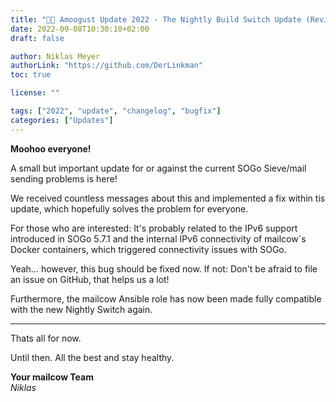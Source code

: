 ```yaml
---
title: "🌊🐄 Amoogust Update 2022 - The Nightly Build Switch Update (Revision B) | Changes"
date: 2022-09-08T10:30:10+02:00
draft: false

author: Niklas Meyer
authorLink: "https://github.com/DerLinkman"
toc: true

license: ""

tags: ["2022", "update", "changelog", "bugfix"]
categories: ["Updates"]
---
```


**Moohoo everyone!**

A small but important update for or against the current SOGo Sieve/mail sending problems is here!

We received countless messages about this and implemented a fix within tis update, which hopefully solves the problem for everyone.

For those who are interested: It's probably related to the IPv6 support introduced in SOGo 5.7.1 and the internal IPv6 connectivity of mailcow´s Docker containers, which triggered connectivity issues with SOGo.

Yeah... however, this bug should be fixed now. If not: Don't be afraid to file an issue on GitHub, that helps us a lot!

Furthermore, the mailcow Ansible role has now been made fully compatible with the new Nightly Switch again.

---

Thats all for now.

Until then. All the best and stay healthy.

**Your mailcow Team** <br>
*Niklas*